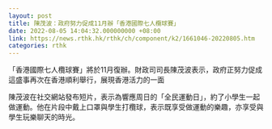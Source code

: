 ```yaml
---
layout: post
title: 陳茂波：政府努力促成11月辦「香港國際七人欖球賽」
date: 2022-08-05 14:04:32.000000000 +08:00
link: https://news.rthk.hk/rthk/ch/component/k2/1661046-20220805.htm
categories: rthk
---
```


「香港國際七人欖球賽」將於11月復辦。財政司司長陳茂波表示，政府正努力促成這盛事再次在香港順利舉行，展現香港活力的一面

陳茂波在社交網站發布短片，表示為響應周日的「全民運動日」，約了小學生一起做運動。他在片段中戴上口罩與學生打欖球，表示既享受做運動的樂趣，亦享受與學生玩樂聊天的時光。
